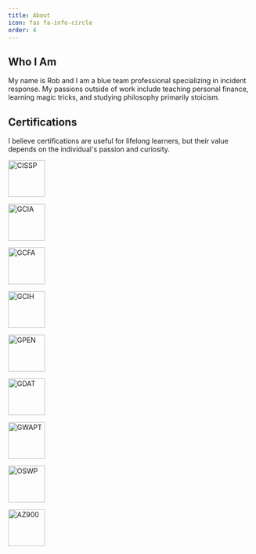 ```yaml
---
title: About
icon: fas fa-info-circle
order: 4
---
```


## Who I Am
My name is Rob and I am a blue team professional specializing in incident response. My passions outside of work include teaching personal finance, learning magic tricks, and studying philosophy primarily stoicism. 

## Certifications 
I believe certifications are useful for lifelong learners, but their value depends on the individual's passion and curiosity.

<div class="image-container">
  <a href="https://www.credly.com/badges/709da292-07b6-4057-afc2-5570c48eb64e"><img src="https://images.credly.com/size/220x220/images/6eeb0a98-33cb-4f72-bfc3-f89d65a3286c/image.png" alt="CISSP" width="75"/></a>

  <a href="https://www.credly.com/badges/47278747-0502-4a55-959a-b88e522c9963"><img src="https://images.credly.com/size/220x220/images/ff692b5b-67a7-40f9-b8c9-8eb6308f4f53/image.png" alt="GCIA" width="75"/></a>

  <a href="https://www.credly.com/badges/6b4c5d4e-3e67-4303-863d-2756403a43c7"><img src="https://images.credly.com/size/220x220/images/061f34d8-aa10-44d6-90d2-99ae0b864214/image.png" alt="GCFA" width="75"/></a>

  <a href="https://www.credly.com/badges/14e1c816-0163-43f4-9532-36f7f28b921a"><img src="https://images.credly.com/size/220x220/images/c3e2745b-2f30-4e6b-9290-f7557a705181/image.png" alt="GCIH" width="75"/></a>

  <a href="https://www.credly.com/badges/9f9a36c3-3dcd-4f6b-9181-114370433ceb"><img src="https://images.credly.com/size/220x220/images/394a708e-5858-4a2c-89ff-407fc4c34509/image.png" alt="GPEN" width="75"/></a>

 <a href="https://www.credly.com/badges/5ddb968d-3598-4198-979d-c102d4139e41"><img src="https://images.credly.com/size/220x220/images/03235ef0-6323-4d92-b77d-64db69b63514/image.png" alt="GDAT" width="75"/></a>

 <a href="https://www.credly.com/badges/dd5b2477-fddc-4e58-ac67-25baff406606"><img src="https://images.credly.com/size/220x220/images/f535241f-edd3-4dd2-93fd-2243dbc0826e/image.png" alt="GWAPT" width="75"/></a>

  <a href="https://www.credly.com/badges/d19ac7c8-de80-4042-aecb-ff38f7599ecf"><img src="https://images.credly.com/size/220x220/images/8e66b341-8fa9-43ff-a611-76b72a65b38f/image.png" alt="OSWP" width="75"/></a>

  <a href="https://www.credly.com/badges/44d2cd7e-271c-474f-88ec-62e797232e5f"><img src="https://images.credly.com/size/220x220/images/be8fcaeb-c769-4858-b567-ffaaa73ce8cf/image.png" alt="AZ900" width="75"/></a>
</div>